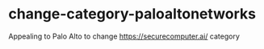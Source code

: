 # change-category-paloaltonetworks
Appealing to Palo Alto to change https://securecomputer.ai/ category
